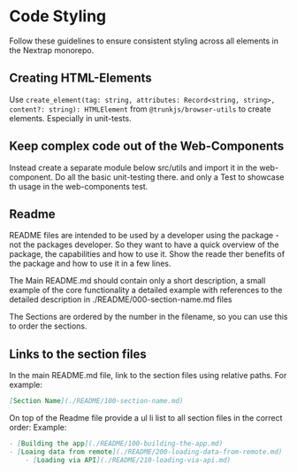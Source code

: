 # Code Styling

Follow these guidelines to ensure consistent styling across all elements in the Nextrap monorepo.

## Creating HTML-Elements

Use `create_element(tag: string, attributes: Record<string, string>, content?: string): HTMLElement` from `@trunkjs/browser-utils` to create elements. Especially in
unit-tests.

## Keep complex code out of the Web-Components

Instead create a separate module below src/utils and import it in the web-component. Do all the
basic unit-testing there. and only a Test to showcase th usage in the web-components test.

## Readme

README files are intended to be used by a developer using the package - not the packages developer.
So they want to have a quick overview of the package, the capabilities and how to use it. Show the
reade ther benefits of the package and how to use it in a few lines.

The Main README.md should contain only a short description, a small example of the core functionality
a detailed example with references to the detailed description in ./README/000-section-name.md files

The Sections are ordered by the number in the filename, so you can use this to order the sections.

## Links to the section files

In the main README.md file, link to the section files using relative paths. For example:

```markdown
[Section Name](./README/100-section-name.md)
```

On top of the Readme file provide a ul li list to all section files in the correct order:
Example:

```markdown
- [Building the app](./README/100-building-the-app.md)
- [Loaing data from remote](./README/200-loading-data-from-remote.md)
    - [Loading via API](./README/210-loading-via-api.md)
```
